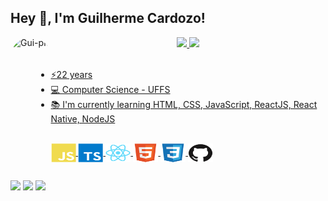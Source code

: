 ## Hey 👋, I'm Guilherme Cardozo!
<img align="left" alt="Gui-pic" height="180" style="border-radius:50px;" src="https://i.ibb.co/ggWx6gm/Guilherme-Cardozo-da-Silva.png">
<div align="center">
  <a href="https://github.com/guicardozodasilva">
  <img height="180em" src="https://github-readme-stats.vercel.app/api?username=guicardozodasilva&show_icons=true&theme=tokyonight&include_all_commits=true&count_private=true"/>
  <img height="180em" src="https://github-readme-stats.vercel.app/api/top-langs/?username=guicardozodasilva&layout=compact&langs_count=7&theme=tokyonight"/>
</div>
 <br>
<div>  
  <ul>
    <li> ⚡22 years </li>
    <li> 💻 Computer Science - UFFS</li>
    <li> 📚 I'm currently learning HTML, CSS, JavaScript, ReactJS, React Native, NodeJS</li>
  </ul>
</div>
<div style="display: inline_block"><br>
  <img align="center" alt="Rafa-Js" height="30" width="40" src="https://raw.githubusercontent.com/devicons/devicon/master/icons/javascript/javascript-plain.svg">
  <img align="center" alt="Rafa-Ts" height="30" width="40" src="https://raw.githubusercontent.com/devicons/devicon/master/icons/typescript/typescript-plain.svg">
  <img align="center" alt="Rafa-React" height="30" width="40" src="https://raw.githubusercontent.com/devicons/devicon/master/icons/react/react-original.svg">
  <img align="center" alt="Rafa-HTML" height="30" width="40" src="https://raw.githubusercontent.com/devicons/devicon/master/icons/html5/html5-original.svg">
  <img align="center" alt="Rafa-CSS" height="30" width="40" src="https://raw.githubusercontent.com/devicons/devicon/master/icons/css3/css3-original.svg">
  <img align="center" alt="Rafa-CSS" height="30" width="40" src="https://github.com/devicons/devicon/blob/master/icons/github/github-original.svg">
</div>
  
  ##
 
<div> 
  <a href="https://www.instagram.com/guicardozodasilva" target="_blank"><img src="https://img.shields.io/badge/-Instagram-%23E4405F?style=for-the-badge&logo=instagram&logoColor=white" target="_blank"></a>
  <a href = "mailto:guicardozodasilva@gmail.com"><img src="https://img.shields.io/badge/-Gmail-%23333?style=for-the-badge&logo=gmail&logoColor=white" target="_blank"></a>
  <a href="https://www.linkedin.com/in/guicardozodasilva/" target="_blank"><img src="https://img.shields.io/badge/-LinkedIn-%230077B5?style=for-the-badge&logo=linkedin&logoColor=white" target="_blank"></a>  
</div>
